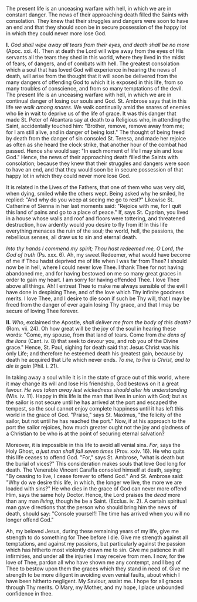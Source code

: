 
The present life is an unceasing warfare with hell, in which we are in constant danger. The news of their approaching death filled the Saints with consolation. They knew that their struggles and dangers were soon to have an end and that they should soon be in secure possession of the happy lot in which they could never more lose God.

**I\.** *God shall wipe away all tears from their eyes, and death shall be no more* (Apoc. xxi. 4). Then at death the Lord will wipe away from the eyes of His servants all the tears they shed in this world, where they lived in the midst of fears, of dangers, and of combats with hell. The greatest consolation which a soul that has loved God will experience in hearing the news of death, will arise from the thought that it will soon be delivered from the many dangers of offending God to which it is exposed in this life, from so many troubles of conscience, and from so many temptations of the devil. The present life is an unceasing warfare with hell, in which we are in continual danger of losing our souls and God. St. Ambrose says that in this life *we walk among snares*. We walk continually amid the snares of enemies who lie in wait to deprive us of the life of grace. It was this danger that made St. Peter of Alcantara say at death to a Religious who, in attending the Saint, accidentally touched him: \"Brother, remove, remove away from me; for I am still alive, and in danger of being lost.\" The thought of being freed by death from the danger of sin consoled St. Teresa, and made her rejoice as often as she heard the clock strike, that another hour of the combat had passed. Hence she would say: \"In each moment of life I may sin and lose God.\" Hence, the news of their approaching death filled the Saints with consolation; because they knew that their struggles and dangers were soon to have an end, and that they would soon be in secure possession of that happy lot in which they could never more lose God.

It is related in the Lives of the Fathers, that one of them who was very old, when dying, smiled while the others wept. Being asked why he smiled, he replied: \"And why do you weep at seeing me go to rest?\" Likewise St. Catherine of Sienna in her last moments said: \"Rejoice with me, for I quit this land of pains and go to a place of peace.\" If, says St. Cyprian, you lived in a house whose walls and roof and floors were tottering, and threatened destruction, how ardently would you desire to fly from it! In this life everything menaces the ruin of the soul; the world, hell, the passions, the rebellious senses, all draw us to sin and eternal death.

*Into thy hands I commend my spirit; Thou hast redeemed me, O Lord, the God of truth* (Ps. xxx. 6). Ah, my sweet Redeemer, what would have become of me if Thou hadst deprived me of life when I was far from Thee? I should now be in hell, where I could never love Thee. I thank Thee for not having abandoned me, and for having bestowed on me so many great graces in order to gain my heart. I am sorry for having offended Thee. I love Thee above all things. Ah! I entreat Thee to make me always sensible of the evil I have done in despising Thee, and of the love which Thy infinite goodness merits. I love Thee, and I desire to die soon if such be Thy will, that I may be freed from the danger of ever again losing Thy grace, and that I may be secure of loving Thee forever.

**II\.** *Who*, exclaimed the Apostle, *shall deliver me from the body of this death?* (Rom. vii. 24). Oh how great will be the joy of the soul in hearing these words: \"Come, my spouse, from that land of tears. Come from *the dens of the lions* (Cant. iv. 8) that seek to devour you, and rob you of the Divine grace.\" Hence, St. Paul, sighing for death said that Jesus Christ was his only Life; and therefore he esteemed death his greatest gain, because by death he acquired that Life which never ends. *To me, to live is Christ, and to die is gain* (Phil. i. 21).

In taking away a soul while it is in the state of grace out of this world, where it may change its will and lose His friendship, God bestows on it a great favour. *He was taken away lest wickedness should alter his understanding* (Wis. iv. 11). Happy in this life is the man that lives in union with God; but as the sailor is not secure until he has arrived at the port and escaped the tempest, so the soul cannot enjoy complete happiness until it has left this world in the grace of God. \"Praise,\" says St. Maximus, \"the felicity of the sailor, but not until he has reached the port.\" Now, if at his approach to the port the sailor rejoices, how much greater ought not the joy and gladness of a Christian to be who is at the point of securing eternal salvation?

Moreover, it is impossible in this life to avoid all venial sins. *For*, says the Holy Ghost, *a just man shall fall seven times* (Prov. xxiv. 16). He who quits this life ceases to offend God. \"For,\" says St. Ambrose, \"what is death but the burial of vices?\" This consideration makes souls that love God long for death. The Venerable Vincent Caraffa consoled himself at death, saying: \"By ceasing to live, I cease forever to offend God.\" And St. Ambrose said: \"Why do we desire this life, in which, the longer we live, the more we are loaded with sins?\" He who dies in the grace of God can never more offend Him, says the same holy Doctor. Hence, the Lord praises the *dead* more than any man *living*, though he be a Saint. (Ecclus. iv. 2). A certain spiritual man gave directions that the person who should bring him the news of death, should say: \"Console yourself! The time has arrived when you will no longer offend God.\"

Ah, my beloved Jesus, during these remaining years of my life, give me strength to do something for Thee before I die. Give me strength against all temptations, and against my passions, but particularly against the passion which has hitherto most violently drawn me to sin. Give me patience in all infirmities, and under all the injuries I may receive from men. I now, for the love of Thee, pardon all who have shown me any contempt, and I beg of Thee to bestow upon them the graces which they stand in need of. Give me strength to be more diligent in avoiding even venial faults, about which I have been hitherto negligent. My Saviour, assist me. I hope for all graces through Thy merits. O Mary, my Mother, and my hope, I place unbounded confidence in thee.

